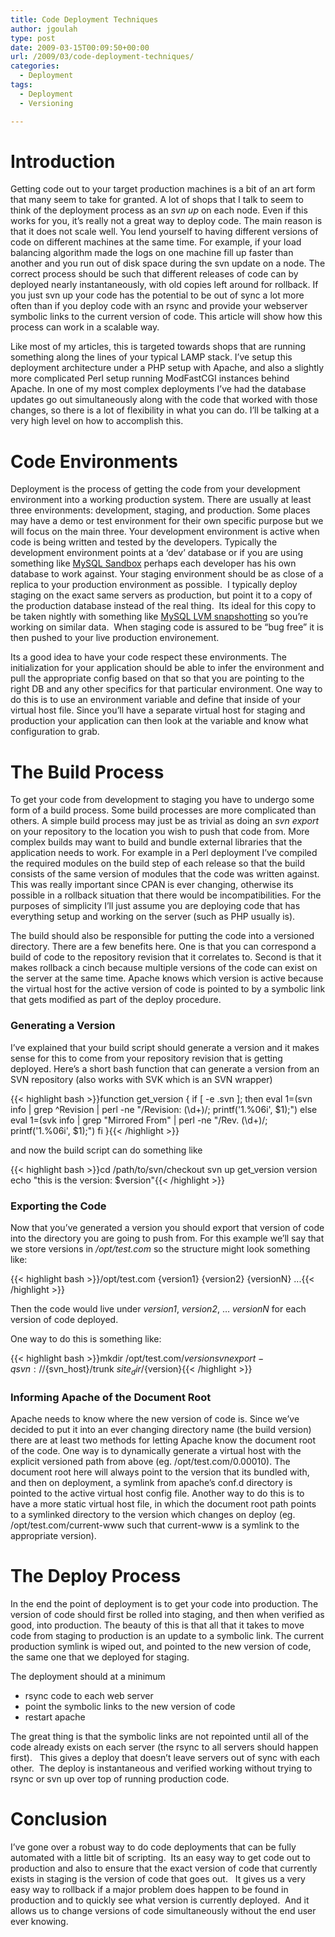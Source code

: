 ```yaml
---
title: Code Deployment Techniques
author: jgoulah
type: post
date: 2009-03-15T00:09:50+00:00
url: /2009/03/code-deployment-techniques/
categories:
  - Deployment
tags:
  - Deployment
  - Versioning

---
```

# Introduction

Getting code out to your target production machines is a bit of an art form that many seem to take for granted. A lot of shops that I talk to seem to think of the deployment process as an _svn up_ on each node. Even if this works for you, it&#8217;s really not a great way to deploy code. The main reason is that it does not scale well. You lend yourself to having different versions of code on different machines at the same time. For example, if your load balancing algorithm made the logs on one machine fill up faster than another and you run out of disk space during the svn update on a node. The correct process should be such that different releases of code can by deployed nearly instantaneously, with old copies left around for rollback. If you just svn up your code has the potential to be out of sync a lot more often than if you deploy code with an rsync and provide your webserver symbolic links to the current version of code. This article will show how this process can work in a scalable way.

Like most of my articles, this is targeted towards shops that are running something along the lines of your typical LAMP stack. I&#8217;ve setup this deployment architecture under a PHP setup with Apache, and also a slightly more complicated Perl setup running ModFastCGI instances behind Apache. In one of my most complex deployments I&#8217;ve had the database updates go out simultaneously along with the code that worked with those changes, so there is a lot of flexibility in what you can do. I&#8217;ll be talking at a very high level on how to accomplish this.

# Code Environments

Deployment is the process of getting the code from your development environment into a working production system. There are usually at least three environments: development, staging, and production. Some places may have a demo or test environment for their own specific purpose but we will focus on the main three. Your development environment is active when code is being written and tested by the developers. Typically the development environment points at a &#8216;dev&#8217; database or if you are using something like <a href="http://blog.johngoulah.com/2009/01/mysql-sandbox/" target="_blank">MySQL Sandbox</a> perhaps each developer has his own database to work against. Your staging environment should be as close of a replica to your production environment as possible.  I typically deploy staging on the exact same servers as production, but point it to a copy of the production database instead of the real thing.  Its ideal for this copy to be taken nightly with something like <a href="http://blog.johngoulah.com/2009/01/mysql-snapshots-using-lvm/" target="_blank">MySQL LVM snapshotting</a> so you&#8217;re working on similar data.  When staging code is assured to be &#8220;bug free&#8221; it is then pushed to your live production environement.

Its a good idea to have your code respect these environments. The initialization for your application should be able to infer the environment and pull the appropriate config based on that so that you are pointing to the right DB and any other specifics for that particular environment. One way to do this is to use an environment variable and define that inside of your virtual host file. Since you&#8217;ll have a separate virtual host for staging and production your application can then look at the variable and know what configuration to grab.

# The Build Process

To get your code from development to staging you have to undergo some form of a build process. Some build processes are more complicated than others. A simple build process may just be as trivial as doing an _svn export_ on your repository to the location you wish to push that code from. More complex builds may want to build and bundle external libraries that the application needs to work. For example in a Perl deployment I&#8217;ve compiled the required modules on the build step of each release so that the build consists of the same version of modules that the code was written against. This was really important since CPAN is ever changing, otherwise its possible in a rollback situation that there would be incompatibilities. For the purposes of simplicity I&#8217;ll just assume you are deploying code that has everything setup and working on the server (such as PHP usually is).

The build should also be responsible for putting the code into a versioned directory. There are a few benefits here. One is that you can correspond a build of code to the repository revision that it correlates to. Second is that it makes rollback a cinch because multiple versions of the code can exist on the server at the same time. Apache knows which version is active because the virtual host for the active version of code is pointed to by a symbolic link that gets modified as part of the deploy procedure.

### Generating a Version

I&#8217;ve explained that your build script should generate a version and it makes sense for this to come from your repository revision that is getting deployed. Here&#8217;s a short bash function that can generate a version from an SVN repository (also works with SVK which is an SVN wrapper)

{{< highlight bash >}}function get_version {
  if [ -e .svn ]; then
    eval $1=$(svn info | grep ^Revision | perl -ne "/Revision: (\d+)/; printf('1.%06i', \$1);")
  else
    eval $1=$(svk info | grep "Mirrored From" | perl -ne "/Rev. (\d+)/; printf('1.%06i', \$1);")
  fi
}{{< /highlight >}}

and now the build script can do something like

{{< highlight bash >}}cd /path/to/svn/checkout
svn up
get_version version
echo "this is the version: $version"{{< /highlight >}}

### Exporting the Code

Now that you&#8217;ve generated a version you should export that version of code into the directory you are going to push from. For this example we&#8217;ll say that we store versions in _/opt/test.com_ so the structure might look something like:

{{< highlight bash >}}/opt/test.com
     {version1}
     {version2}
     {versionN}
     ...{{< /highlight >}}

Then the code would live under _version1_, _version2_, &#8230; _versionN_ for each version of code deployed.

One way to do this is something like:

{{< highlight bash >}}mkdir /opt/test.com/$version
svn export -q svn://${svn_host}/trunk ${site_dir}/${version}{{< /highlight >}}

### Informing Apache of the Document Root

Apache needs to know where the new version of code is. Since we&#8217;ve decided to put it into an ever changing directory name (the build version) there are at least two methods for letting Apache know the document root of the code. One way is to dynamically generate a virtual host with the explicit versioned path from above (eg. /opt/test.com/0.00010). The document root here will always point to the version that its bundled with, and then on deployment, a symlink from apache&#8217;s conf.d directory is pointed to the active virtual host config file. Another way to do this is to have a more static virtual host file, in which the document root path points to a symlinked directory to the version which changes on deploy (eg. /opt/test.com/current-www such that current-www is a symlink to the appropriate version).

# The Deploy Process

In the end the point of deployment is to get your code into production. The version of code should first be rolled into staging, and then when verified as good, into production. The beauty of this is that all that it takes to move code from staging to production is an update to a symbolic link. The current production symlink is wiped out, and pointed to the new version of code, the same one that we deployed for staging.

The deployment should at a minimum

  * rsync code to each web server
  * point the symbolic links to the new version of code
  * restart apache

The great thing is that the symbolic links are not repointed until all of the code already exists on each server (the rsync to all servers should happen first).   This gives a deploy that doesn&#8217;t leave servers out of sync with each other.  The deploy is instantaneous and verified working without trying to rsync or svn up over top of running production code.

# Conclusion

I&#8217;ve gone over a robust way to do code deployments that can be fully automated with a little bit of scripting.  Its an easy way to get code out to production and also to ensure that the exact version of code that currently exists in staging is the version of code that goes out.   It gives us a very easy way to rollback if a major problem does happen to be found in production and to quickly see what version is currently deployed.  And it allows us to change versions of code simultaneously without the end user ever knowing.
